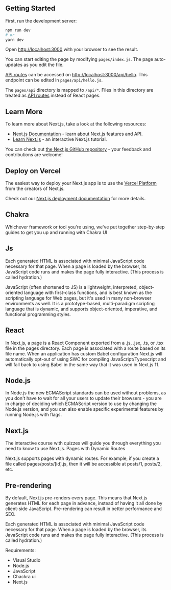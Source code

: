 ## Getting Started

First, run the development server:

```bash
npm run dev
# or
yarn dev
```

Open [http://localhost:3000](http://localhost:3000) with your browser to see the result.

You can start editing the page by modifying `pages/index.js`. The page auto-updates as you edit the file.

[API routes](https://nextjs.org/docs/api-routes/introduction) can be accessed on [http://localhost:3000/api/hello](http://localhost:3000/api/hello). This endpoint can be edited in `pages/api/hello.js`.

The `pages/api` directory is mapped to `/api/*`. Files in this directory are treated as [API routes](https://nextjs.org/docs/api-routes/introduction) instead of React pages.

## Learn More

To learn more about Next.js, take a look at the following resources:

- [Next.js Documentation](https://nextjs.org/docs) - learn about Next.js features and API.
- [Learn Next.js](https://nextjs.org/learn) - an interactive Next.js tutorial.

You can check out [the Next.js GitHub repository](https://github.com/vercel/next.js/) - your feedback and contributions are welcome!

## Deploy on Vercel

The easiest way to deploy your Next.js app is to use the [Vercel Platform](https://vercel.com/new?utm_medium=default-template&filter=next.js&utm_source=create-next-app&utm_campaign=create-next-app-readme) from the creators of Next.js.

Check out our [Next.js deployment documentation](https://nextjs.org/docs/deployment) for more details.
## Chakra 
Whichever framework or tool you're using, we've put together step-by-step guides to get you up and running with Chakra UI

## Js
Each generated HTML is associated with minimal JavaScript code necessary for that page. When a page is loaded by the browser, its JavaScript code runs and makes the page fully interactive. (This process is called hydration.)

JavaScript (often shortened to JS) is a lightweight, interpreted, object-oriented language with first-class functions, and is best known as the scripting language for Web pages, but it's used in many non-browser environments as well. It is a prototype-based, multi-paradigm scripting language that is dynamic, and supports object-oriented, imperative, and functional programming styles.

## React
In Next.js, a page is a React Component exported from a .js, .jsx, .ts, or .tsx file in the pages directory. Each page is associated with a route based on its file 
name. When an application has custom Babel configuration Next.js will automatically opt-out of using SWC for compiling JavaScript/Typescript and will fall back to using Babel in the same way that it was used in Next.js 11.

## Node.js
In Node.js the new ECMAScript standards can be used without problems, as you don't have to wait for all your users to update their browsers - you are in charge of deciding which ECMAScript version to use by changing the Node.js version, and you can also enable specific experimental features by running Node.js with flags.

## Next.js
The interactive course with quizzes will guide you through everything you need to know to use Next.js.
Pages with Dynamic Routes

Next.js supports pages with dynamic routes. For example, if you create a file called pages/posts/[id].js, then it will be accessible at posts/1, posts/2, etc.

## Pre-rendering

By default, Next.js pre-renders every page. This means that Next.js generates HTML for each page in advance, instead of having it all done by client-side JavaScript. Pre-rendering can result in better performance and SEO.

Each generated HTML is associated with minimal JavaScript code necessary for that page. When a page is loaded by the browser, its JavaScript code runs and makes the page fully interactive. (This process is called hydration.)

Requirements: 
* Visual Studio
* Node.js
* JavaScript
* Chackra ui
* Next.js
